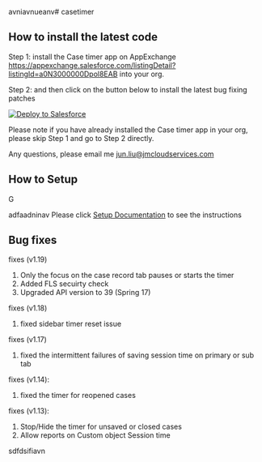 avniavnueanv# casetimer

## How to install the latest code

Step 1: install the Case timer app on AppExchange https://appexchange.salesforce.com/listingDetail?listingId=a0N3000000Dpol8EAB into your org.

Step 2: and then click on the button below to install the latest bug fixing patches

<a href="https://githubsfdeploy.herokuapp.com?owner=junliu724515&repo=casetimer">
  <img alt="Deploy to Salesforce"
       src="https://raw.githubusercontent.com/afawcett/githubsfdeploy/master/src/main/webapp/resources/img/deploy.png">
</a>

Please note if you have already installed the Case timer app in your org, please skip Step 1 and go to Step 2 directly. 

Any questions, please email me jun.liu@jmcloudservices.com

## How to Setup
G

adfaadninav
Please click <a href="CaseTimer%20App%20Documentation%20v0.2-4.pdf">Setup Documentation</a> to see the instructions

## Bug fixes
fixes (v1.19)

1. Only the focus on the case record tab pauses or starts the timer
2. Added FLS secuirty check
3. Upgraded API version to 39 (Spring 17)

fixes (v1.18)

1. fixed sidebar timer reset issue

fixes (v1.17)

1. fixed the intermittent failures of saving session time on primary or sub tab

fixes (v1.14):

1. fixed the timer for reopened cases 

fixes (v1.13):

1. Stop/Hide the timer for unsaved or closed cases
2. Allow reports on Custom object Session time

sdfdsifiavn
